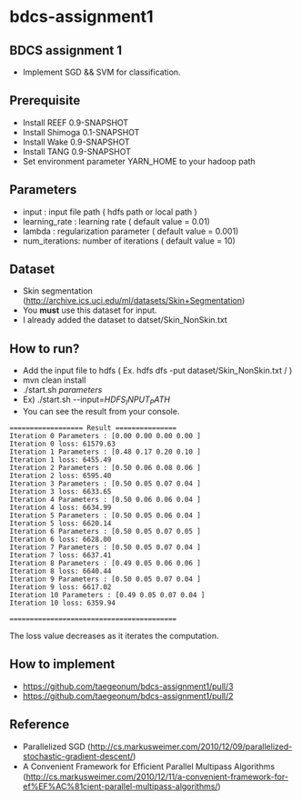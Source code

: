 bdcs-assignment1
================

## BDCS assignment 1

* Implement SGD && SVM for classification.

## Prerequisite
* Install REEF 0.9-SNAPSHOT 
* Install Shimoga 0.1-SNAPSHOT
* Install Wake 0.9-SNAPSHOT
* Install TANG 0.9-SNAPSHOT 
* Set environment parameter YARN_HOME to your hadoop path 

## Parameters 
* input : input file path ( hdfs path or local path ) 
* learning_rate : learning rate ( default value = 0.01)
* lambda : regularization parameter ( default value = 0.001)
* num_iterations: number of iterations ( default value = 10)

## Dataset 
* Skin segmentation (http://archive.ics.uci.edu/ml/datasets/Skin+Segmentation)
* You <b>must</b> use this dataset for input. 
* I already added the dataset to datset/Skin_NonSkin.txt 

## How to run? 
* Add the input file to hdfs ( Ex. hdfs dfs -put dataset/Skin_NonSkin.txt / )
* mvn clean install 
* ./start.sh $parameters$ 
* Ex) ./start.sh --input=$HDFS_INPUT_PATH$
* You can see the result from your console. 
```
================== Result ===============
Iteration 0 Parameters : [0.00 0.00 0.00 0.00 ]
Iteration 0 loss: 61579.63
Iteration 1 Parameters : [0.48 0.17 0.20 0.10 ]
Iteration 1 loss: 6455.49
Iteration 2 Parameters : [0.50 0.06 0.08 0.06 ]
Iteration 2 loss: 6595.40
Iteration 3 Parameters : [0.50 0.05 0.07 0.04 ]
Iteration 3 loss: 6633.65
Iteration 4 Parameters : [0.50 0.06 0.06 0.04 ]
Iteration 4 loss: 6634.99
Iteration 5 Parameters : [0.50 0.05 0.06 0.04 ]
Iteration 5 loss: 6620.14
Iteration 6 Parameters : [0.50 0.05 0.07 0.05 ]
Iteration 6 loss: 6628.00
Iteration 7 Parameters : [0.50 0.05 0.07 0.04 ]
Iteration 7 loss: 6637.41
Iteration 8 Parameters : [0.49 0.05 0.06 0.06 ]
Iteration 8 loss: 6640.44
Iteration 9 Parameters : [0.50 0.05 0.07 0.04 ]
Iteration 9 loss: 6617.02
Iteration 10 Parameters : [0.49 0.05 0.07 0.04 ]
Iteration 10 loss: 6359.94

=========================================
```
The loss value decreases as it iterates the computation. 


## How to implement 
* https://github.com/taegeonum/bdcs-assignment1/pull/3
* https://github.com/taegeonum/bdcs-assignment1/pull/2

## Reference
* Parallelized SGD (http://cs.markusweimer.com/2010/12/09/parallelized-stochastic-gradient-descent/)
* A Convenient Framework for Efﬁcient Parallel Multipass Algorithms (http://cs.markusweimer.com/2010/12/11/a-convenient-framework-for-ef%EF%AC%81cient-parallel-multipass-algorithms/)
